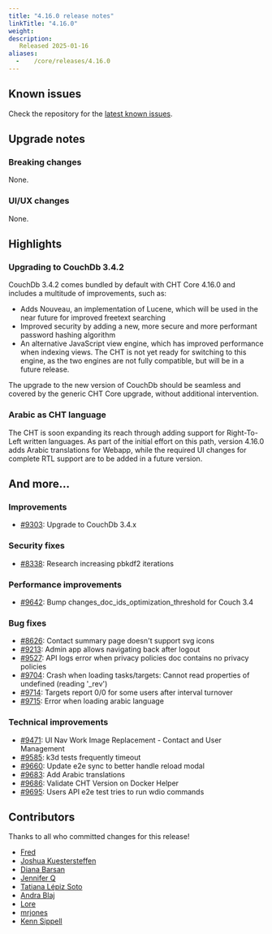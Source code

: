 ```yaml
---
title: "4.16.0 release notes"
linkTitle: "4.16.0"
weight:
description:
   Released 2025-01-16
aliases:
  -    /core/releases/4.16.0
---
```


## Known issues

Check the repository for the [latest known issues](https://github.com/medic/cht-core/issues?q=is%3Aissue+label%3A%22Affects%3A+4.16.0%22).

## Upgrade notes

### Breaking changes

None.

### UI/UX changes

None.

## Highlights

### Upgrading to CouchDb 3.4.2

CouchDb 3.4.2 comes bundled by default with CHT Core 4.16.0 and includes a multitude of improvements, such as:
- Adds Nouveau, an implementation of Lucene, which will be used in the near future for improved freetext searching
- Improved security by adding a new, more secure and more performant password hashing algorithm
- An alternative JavaScript view engine, which has improved performance when indexing views. The CHT is not yet ready for switching to this engine, as the two engines are not fully compatible, but will be in a future release.

The upgrade to the new version of CouchDb should be seamless and covered by the generic CHT Core upgrade, without additional intervention.

### Arabic as CHT language

The CHT is soon expanding its reach through adding support for Right-To-Left written languages. As part of the initial effort on this path, version 4.16.0 adds Arabic translations for Webapp, while the required UI changes for complete RTL support are to be added in a future version.

## And more...

### Improvements

- [#9303](https://github.com/medic/cht-core/issues/9303): Upgrade to CouchDb 3.4.x

### Security fixes

- [#8338](https://github.com/medic/cht-core/issues/8338): Research increasing pbkdf2 iterations

### Performance improvements

- [#9642](https://github.com/medic/cht-core/issues/9642): Bump changes_doc_ids_optimization_threshold for Couch 3.4

### Bug fixes

- [#8626](https://github.com/medic/cht-core/issues/8626): Contact summary page doesn't support svg icons
- [#9213](https://github.com/medic/cht-core/issues/9213): Admin app allows navigating back after logout
- [#9527](https://github.com/medic/cht-core/issues/9527): API logs error when privacy policies doc contains no privacy policies
- [#9704](https://github.com/medic/cht-core/issues/9704): Crash when loading tasks/targets: Cannot read properties of undefined (reading '_rev')
- [#9714](https://github.com/medic/cht-core/issues/9714): Targets report 0/0 for some users after interval turnover
- [#9715](https://github.com/medic/cht-core/issues/9715): Error when loading arabic language

### Technical improvements

- [#9471](https://github.com/medic/cht-core/issues/9471): UI Nav Work Image Replacement - Contact and User Management
- [#9585](https://github.com/medic/cht-core/issues/9585): k3d tests frequently timeout
- [#9660](https://github.com/medic/cht-core/issues/9660): Update e2e sync to better handle reload modal
- [#9683](https://github.com/medic/cht-core/issues/9683): Add Arabic translations
- [#9686](https://github.com/medic/cht-core/issues/9686): Validate CHT Version on Docker Helper
- [#9695](https://github.com/medic/cht-core/issues/9695): Users API e2e test tries to run wdio commands



## Contributors

Thanks to all who committed changes for this release!

- [Fred](https://github.com/freddieptf)
- [Joshua Kuestersteffen](https://github.com/jkuester)
- [Diana Barsan](https://github.com/dianabarsan)
- [Jennifer Q](https://github.com/latin-panda)
- [Tatiana Lépiz Soto](https://github.com/tatilepizs)
- [Andra Blaj](https://github.com/andrablaj)
- [Lore](https://github.com/lorerod)
- [mrjones](https://github.com/mrjones-plip)
- [Kenn Sippell](https://github.com/kennsippell)


